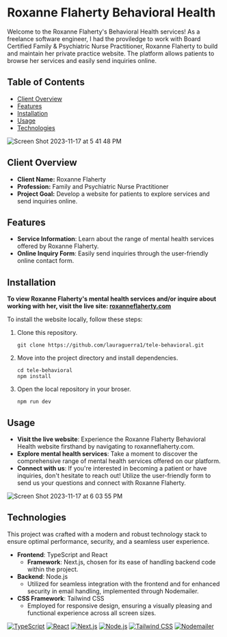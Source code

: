 # Roxanne Flaherty Behavioral Health

Welcome to the Roxanne Flaherty's Behavioral Health services! As a freelance software engineer, I had the proviledge to work with Board Certified Family & Psychiatric Nurse Practitioner, Roxanne Flaherty to build and maintain her private practice website. The platform allows patients to browse her services and easily send inquiries online.

## Table of Contents

- [Client Overview](#client-overview)
- [Features](#features)
- [Installation](#installation)
- [Usage](#usage)
- [Technologies](#technologies)


![Screen Shot 2023-11-17 at 5 41 48 PM](https://github.com/lauraguerra1/tele-behavioral/assets/121131581/a4c5f6ba-a980-4268-9f93-ce49a2448673)

## Client Overview

- **Client Name:** Roxanne Flaherty
- **Profession:** Family and Psychiatric Nurse Practitioner
- **Project Goal:** Develop a website for patients to explore services and send inquiries online.


## Features

- **Service Information**: Learn about the range of mental health services offered by Roxanne Flaherty.
- **Online Inquiry Form**: Easily send inquiries through the user-friendly online contact form.

## Installation
**To view Roxanne Flaherty's mental health services and/or inquire about working with her, visit the live site: [roxanneflaherty.com](roxanneflaherty.com)**

To install the website locally, follow these steps:

1. Clone this repository.
   ```
   git clone https://github.com/lauraguerra1/tele-behavioral.git
   ```
2. Move into the project directory and install dependencies.
   ```
   cd tele-behavioral
   npm install
   ```
3. Open the local repository in your broser.
   ```
   npm run dev
   ```

## Usage 
- **Visit the live website**: Experience the Roxanne Flaherty Behavioral Health website firsthand by navigating to roxanneflaherty.com.
- **Explore mental health services**: Take a moment to discover the comprehensive range of mental health services offered on our platform.
- **Connect with us**: If you're interested in becoming a patient or have inquiries, don't hesitate to reach out! Utilize the user-friendly form to send us your questions and connect with Roxanne Flaherty.
  
![Screen Shot 2023-11-17 at 6 03 55 PM](https://github.com/lauraguerra1/tele-behavioral/assets/121131581/a6c6cfb5-8522-4859-88d8-aadf44384070)

## Technologies 

This project was crafted with a modern and robust technology stack to ensure optimal performance, security, and a seamless user experience.

- **Frontend**: TypeScript and React 
  - **Framework**: Next.js, chosen for its ease of handling backend code within the project. 
- **Backend**: Node.js 
  - Utilized for seamless integration with the frontend and for enhanced security in email handling, implemented through Nodemailer. 
- **CSS Framework**: Tailwind CSS
  - Employed for responsive design, ensuring a visually pleasing and functional experience across all screen sizes.

[![TypeScript](https://img.shields.io/badge/-TypeScript-007ACC?style=flat&logo=typescript&logoColor=white)](https://www.typescriptlang.org/)
[![React](https://img.shields.io/badge/-React-61DAFB?style=flat&logo=react&logoColor=white)](https://reactjs.org/)
[![Next.js](https://img.shields.io/badge/-Next.js-000000?style=flat&logo=nextdotjs&logoColor=white)](https://nextjs.org/)
[![Node.js](https://img.shields.io/badge/-Node.js-339933?style=flat&logo=nodedotjs&logoColor=white)](https://nodejs.org/)
[![Tailwind CSS](https://img.shields.io/badge/-Tailwind%20CSS-38B2AC?style=flat&logo=tailwindcss&logoColor=white)](https://tailwindcss.com/)
[![Nodemailer](https://img.shields.io/badge/-Nodemailer-339933?style=flat&logo=nodemailer&logoColor=white)](https://nodemailer.com/)
